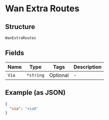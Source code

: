 
# Wan Extra Routes

## Structure

`WanExtraRoutes`

## Fields

| Name | Type | Tags | Description |
|  --- | --- | --- | --- |
| `Via` | `*string` | Optional | - |

## Example (as JSON)

```json
{
  "via": "via8"
}
```

